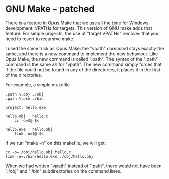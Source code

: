 # GNU Make - patched
There is a feature in Opus Make that we use all the time for Windows development: VPATHs for targets. This version of GNU make adds that feature. For simple projects, the use of "target VPATHs" removes that you need to resort to recursive make.

I used the same trick as Opus Make: the "vpath" command stays exactly the same, and there is a new command to implement the new behaviour. Like Opus Make, the new command is called ".path". The syntax of the ".path" command is the same as for "vpath". The new command simply forces that if the file could not be found in any of the directories, it places it in the first of the directories.

For example, a simple makefile
```
.path %.obj ./obj
.path %.exe ./bin

project: hello.exe

hello.obj : hello.c
	cc -o=$@ $<

hello.exe : hello.obj
	link -o=$@ $<
```
If we run "make -n" on this makefile, we will get:
```
cc -o=./obj/hello.obj hello.c
link -o=./bin/hello.exe ./obj/hello.obj
```
When we had written "vpath" instead of ".path", there would not have been "./obj" and "./bin" subdirectories on the command lines.
